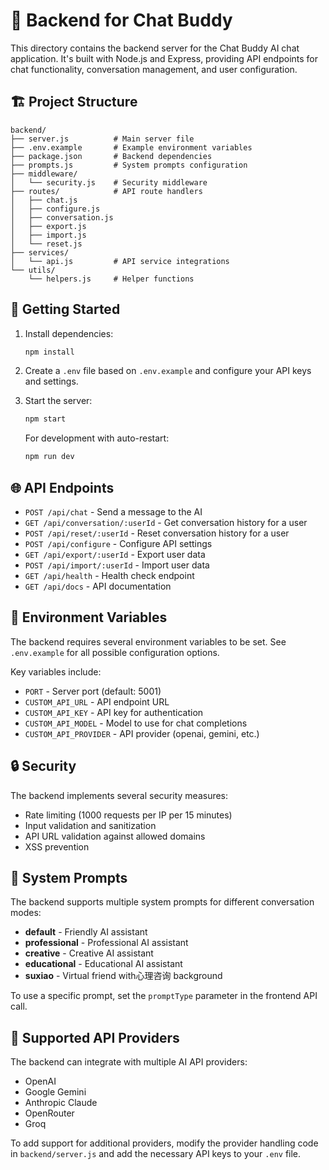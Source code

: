# 📁 Backend for Chat Buddy

This directory contains the backend server for the Chat Buddy AI chat application. It's built with Node.js and Express, providing API endpoints for chat functionality, conversation management, and user configuration.

## 🏗️ Project Structure

```
backend/
├── server.js          # Main server file
├── .env.example       # Example environment variables
├── package.json       # Backend dependencies
├── prompts.js         # System prompts configuration
├── middleware/
│   └── security.js    # Security middleware
├── routes/            # API route handlers
│   ├── chat.js
│   ├── configure.js
│   ├── conversation.js
│   ├── export.js
│   ├── import.js
│   └── reset.js
├── services/
│   └── api.js         # API service integrations
└── utils/
    └── helpers.js     # Helper functions
```

## 🚀 Getting Started

1. Install dependencies:
   ```bash
   npm install
   ```

2. Create a `.env` file based on `.env.example` and configure your API keys and settings.

3. Start the server:
   ```bash
   npm start
   ```

   For development with auto-restart:
   ```bash
   npm run dev
   ```

## 🌐 API Endpoints

- `POST /api/chat` - Send a message to the AI
- `GET /api/conversation/:userId` - Get conversation history for a user
- `POST /api/reset/:userId` - Reset conversation history for a user
- `POST /api/configure` - Configure API settings
- `GET /api/export/:userId` - Export user data
- `POST /api/import/:userId` - Import user data
- `GET /api/health` - Health check endpoint
- `GET /api/docs` - API documentation

## 🔧 Environment Variables

The backend requires several environment variables to be set. See `.env.example` for all possible configuration options.

Key variables include:
- `PORT` - Server port (default: 5001)
- `CUSTOM_API_URL` - API endpoint URL
- `CUSTOM_API_KEY` - API key for authentication
- `CUSTOM_API_MODEL` - Model to use for chat completions
- `CUSTOM_API_PROVIDER` - API provider (openai, gemini, etc.)

## 🔒 Security

The backend implements several security measures:
- Rate limiting (1000 requests per IP per 15 minutes)
- Input validation and sanitization
- API URL validation against allowed domains
- XSS prevention

## 🤖 System Prompts

The backend supports multiple system prompts for different conversation modes:
- **default** - Friendly AI assistant
- **professional** - Professional AI assistant
- **creative** - Creative AI assistant
- **educational** - Educational AI assistant
- **suxiao** - Virtual friend with心理咨询 background

To use a specific prompt, set the `promptType` parameter in the frontend API call.

## 📡 Supported API Providers

The backend can integrate with multiple AI API providers:
- OpenAI
- Google Gemini
- Anthropic Claude
- OpenRouter
- Groq

To add support for additional providers, modify the provider handling code in `backend/server.js` and add the necessary API keys to your `.env` file.